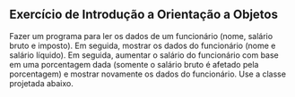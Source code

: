 ## Exercício de Introdução a Orientação a Objetos

Fazer um programa para ler os dados de um funcionário (nome, salário bruto e imposto). Em 
seguida, mostrar os dados do funcionário (nome e salário líquido). Em seguida, aumentar o 
salário do funcionário com base em uma porcentagem dada (somente o salário bruto é 
afetado pela porcentagem) e mostrar novamente os dados do funcionário. Use a classe 
projetada abaixo.
